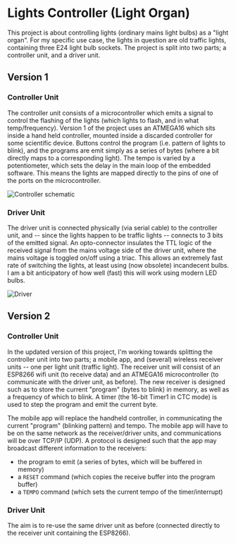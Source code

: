 # Lights Controller (Light Organ)

This project is about controlling lights (ordinary mains light bulbs) as a "light organ". For my specific use case, the lights in question are old traffic lights, containing three E24 light bulb sockets. The project is split into two parts; a controller unit, and a driver unit. 

## Version 1
### Controller Unit

The controller unit consists of a microcontroller which emits a signal to control the flashing of the lights (which lights to flash, and in what temp/frequency). Version 1 of the project uses an ATMEGA16 which sits inside a hand held controller, mounted inside a discarded controller for some scientific device. Buttons control the program (i.e. pattern of lights to blink), and the programs are emit simply as a series of bytes (where a bit directly maps to a corresponding light). The tempo is varied by a potentiometer, which sets the delay in the main loop of the embedded software. This means the lights are mapped directly to the pins of one of the ports on the microcontroller.

![Controller schematic](http://www.ii.uib.no/~joakimk/temp/kontroller.png) 

### Driver Unit

The driver unit is connected physically (via serial cable) to the controller unit, and -- since the lights happen to be traffic lights -- connects to 3 bits of the emitted signal. An opto-connector insulates the TTL logic of the received signal from the mains voltage side of the driver unit, where the mains voltage is toggled on/off using a triac. This allows an extremely fast rate of switching the lights, at least using (now obsolete) incandecent bulbs. I am a bit anticipatory of how well (fast) this will work using modern LED bulbs.

![Driver](http://www.ii.uib.no/~joakimk/temp/driver.jpg) 

## Version 2
### Controller Unit

In the updated version of this project, I'm working towards splitting the controller unit into two parts; a mobile app, and (several) wireless receiver units -- one per light unit (traffic light). The receiver unit will consist of an ESP8266 wifi unit (to receive data) and an ATMEGA16 microcontroller (to communicate with the driver unit, as before). The new receiver is designed such as to store the current "program" (bytes to blink) in memory, as well as a frequency of which to blink. A timer (the 16-bit Timer1 in CTC mode) is used to step the program and emit the current byte.

The mobile app will replace the handheld controller, in communicating the current "program" (blinking pattern) and tempo. The mobile app will have to be on the same network as the receiver/driver units, and communications will be over TCP/IP (UDP). A protocol is designed such that the app may broadcast different information to the receivers:

- the program to emit (a series of bytes, which will be buffered in memory)
- a `RESET` command (which copies the receive buffer into the program buffer)
- a `TEMPO` command (which sets the current tempo of the timer/interrupt)

### Driver Unit

The aim is to re-use the same driver unit as before (connected directly to the receiver unit containing the ESP8266).
